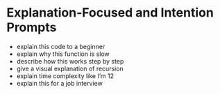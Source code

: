 # Explanation-Focused and Intention Prompts

- explain this code to a beginner
- explain why this function is slow
- describe how this works step by step
- give a visual explanation of recursion
- explain time complexity like I’m 12
- explain this for a job interview

